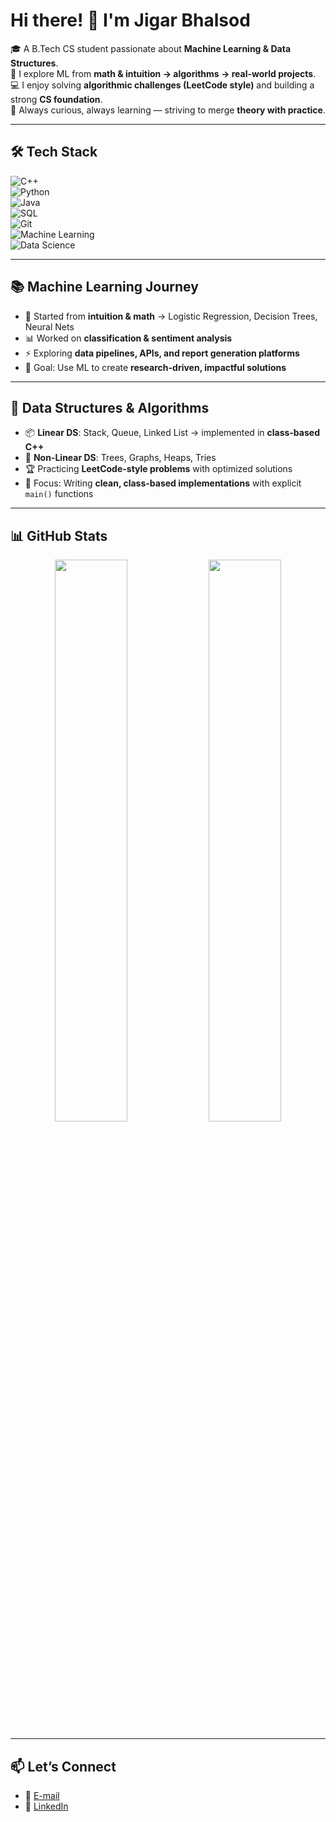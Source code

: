 # Hi there! 👋 I'm Jigar Bhalsod    

🎓 A B.Tech CS student passionate about **Machine Learning & Data Structures**.  
🤖 I explore ML from **math & intuition → algorithms → real-world projects**.  
💻 I enjoy solving **algorithmic challenges (LeetCode style)** and building a strong **CS foundation**.  
🚀 Always curious, always learning — striving to merge **theory with practice**.  

---

## 🛠️ Tech Stack    
![C++](https://img.shields.io/badge/-C++-00599C?style=flat&logo=c%2B%2B&logoColor=white)    
![Python](https://img.shields.io/badge/-Python-3776AB?style=flat&logo=python&logoColor=white)    
![Java](https://img.shields.io/badge/-Java-007396?style=flat&logo=java&logoColor=white)    
![SQL](https://img.shields.io/badge/-SQL-4479A1?style=flat&logo=MySQL&logoColor=white)    
![Git](https://img.shields.io/badge/-Git-F05032?style=flat&logo=git&logoColor=white)    
![Machine Learning](https://img.shields.io/badge/-Machine%20Learning-102230?style=flat&logo=TensorFlow&logoColor=orange)    
![Data Science](https://img.shields.io/badge/-Data%20Science-14213D?style=flat&logo=scikitlearn&logoColor=yellow)    

---

## 📚 Machine Learning Journey  
- 🧠 Started from **intuition & math** → Logistic Regression, Decision Trees, Neural Nets  
- 📊 Worked on **classification & sentiment analysis**  
- ⚡ Exploring **data pipelines, APIs, and report generation platforms**  
- 🔬 Goal: Use ML to create **research-driven, impactful solutions**  

---

## 🔑 Data Structures & Algorithms  
- 📦 **Linear DS**: Stack, Queue, Linked List → implemented in **class-based C++**  
- 🌲 **Non-Linear DS**: Trees, Graphs, Heaps, Tries  
- 🏆 Practicing **LeetCode-style problems** with optimized solutions  
- 📌 Focus: Writing **clean, class-based implementations** with explicit `main()` functions  

---

## 📊 GitHub Stats    

<p align="center">    
  <img src="https://github-readme-stats.vercel.app/api?username=jigarbhalsod&show_icons=true&theme=radical" width="48%" />    
  <img src="https://github-readme-streak-stats.herokuapp.com/?user=jigarbhalsod&theme=radical" width="48%" />    
</p>    

---

## 📫 Let’s Connect    
- 📧 [E-mail](mailto:bhalsodjigar@gmail.com)    
- 💼 [LinkedIn](https://www.linkedin.com/in/jigar-bhalsod-80b20227b/)